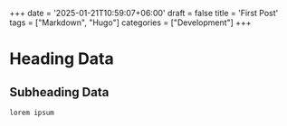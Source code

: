 +++
date = '2025-01-21T10:59:07+06:00'
draft = false
title = 'First Post'
tags = ["Markdown", "Hugo"]
categories = ["Development"]
+++


# Heading Data
## Subheading Data
```
lorem ipsum
```